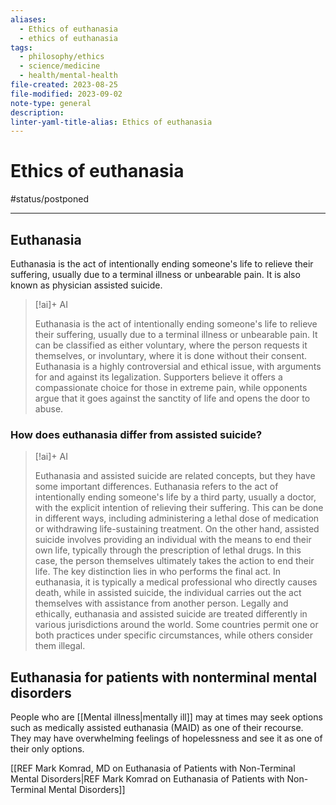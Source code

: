 ```yaml
---
aliases:
  - Ethics of euthanasia
  - ethics of euthanasia
tags:
  - philosophy/ethics
  - science/medicine
  - health/mental-health
file-created: 2023-08-25
file-modified: 2023-09-02
note-type: general
description: 
linter-yaml-title-alias: Ethics of euthanasia
---
```


# Ethics of euthanasia

#status/postponed

---

## Euthanasia

Euthanasia is the act of intentionally ending someone's life to relieve their suffering, usually due to a terminal illness or unbearable pain. It is also known as physician assisted suicide.

> [!ai]+ AI
>
> Euthanasia is the act of intentionally ending someone's life to relieve their suffering, usually due to a terminal illness or unbearable pain. It can be classified as either voluntary, where the person requests it themselves, or involuntary, where it is done without their consent. Euthanasia is a highly controversial and ethical issue, with arguments for and against its legalization. Supporters believe it offers a compassionate choice for those in extreme pain, while opponents argue that it goes against the sanctity of life and opens the door to abuse.

### How does euthanasia differ from assisted suicide?

> [!ai]+ AI
>
> Euthanasia and assisted suicide are related concepts, but they have some important differences.
> Euthanasia refers to the act of intentionally ending someone's life by a third party, usually a doctor, with the explicit intention of relieving their suffering. This can be done in different ways, including administering a lethal dose of medication or withdrawing life-sustaining treatment.
> On the other hand, assisted suicide involves providing an individual with the means to end their own life, typically through the prescription of lethal drugs. In this case, the person themselves ultimately takes the action to end their life.
> The key distinction lies in who performs the final act. In euthanasia, it is typically a medical professional who directly causes death, while in assisted suicide, the individual carries out the act themselves with assistance from another person.
> Legally and ethically, euthanasia and assisted suicide are treated differently in various jurisdictions around the world. Some countries permit one or both practices under specific circumstances, while others consider them illegal.

## Euthanasia for patients with nonterminal mental disorders

People who are [[Mental illness|mentally ill]] may at times may seek options such as medically assisted euthanasia (MAID) as one of their recourse. They may have overwhelming feelings of hopelessness and see it as one of their only options.

[[REF Mark Komrad, MD on Euthanasia of Patients with Non-Terminal Mental Disorders|REF Mark Komrad on Euthanasia of Patients with Non-Terminal Mental Disorders]]
